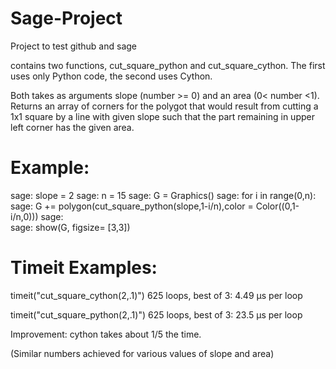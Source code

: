 Sage-Project
============

Project to test github and sage

contains two functions, cut_square_python and cut_square_cython. The first uses only Python code, the second uses Cython.

Both takes as arguments slope (number >= 0) and an area (0< number <1). Returns an array of corners
for the polygot that would result from cutting a 1x1 square by a line with given slope such that the part 
remaining in upper left corner has the given area. 



# Example:

sage: slope = 2
sage: n = 15
sage: G = Graphics()
sage: for i in range(0,n):
sage:     G += polygon(cut_square_python(slope,1-i/n),color = Color((0,1-i/n,0)))
sage:     
sage: show(G, figsize= [3,3])

# Timeit Examples:

timeit("cut_square_cython(2,.1)")     625 loops, best of 3: 4.49 µs per loop

timeit("cut_square_python(2,.1)")     625 loops, best of 3: 23.5 µs per loop

Improvement: cython takes about 1/5 the time.

(Similar numbers achieved for various values of slope and area)
